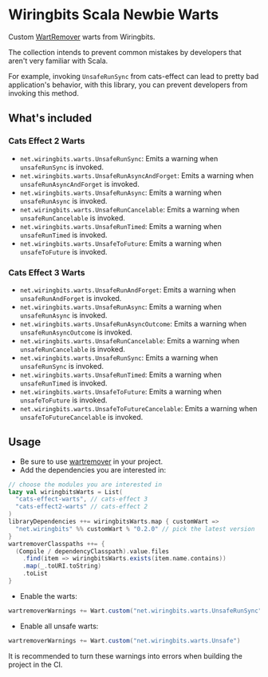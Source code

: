 # Wiringbits Scala Newbie Warts
Custom [WartRemover](https://www.wartremover.org/) warts from Wiringbits.

The collection intends to prevent common mistakes by developers that aren't very familiar with Scala.

For example, invoking `UnsafeRunSync` from cats-effect can lead to pretty bad application's behavior, with this library, you can prevent developers from invoking this method.


## What's included


### Cats Effect 2 Warts
- `net.wiringbits.warts.UnsafeRunSync`: Emits a warning when `unsafeRunSync` is invoked.
- `net.wiringbits.warts.UnsafeRunAsyncAndForget`: Emits a warning when `unsafeRunAsyncAndForget` is invoked.
- `net.wiringbits.warts.UnsafeRunAsync`: Emits a warning when `unsafeRunAsync` is invoked.
- `net.wiringbits.warts.UnsafeRunCancelable`: Emits a warning when `unsafeRunCancelable` is invoked.
- `net.wiringbits.warts.UnsafeRunTimed`: Emits a warning when `unsafeRunTimed` is invoked.
- `net.wiringbits.warts.UnsafeToFuture`: Emits a warning when `unsafeToFuture` is invoked.

### Cats Effect 3 Warts
- `net.wiringbits.warts.UnsafeRunAndForget`: Emits a warning when `unsafeRunAndForget` is invoked.
- `net.wiringbits.warts.UnsafeRunAsync`: Emits a warning when `unsafeRunAsync` is invoked.
- `net.wiringbits.warts.UnsafeRunAsyncOutcome`: Emits a warning when `unsafeRunAsyncOutcome` is invoked.
- `net.wiringbits.warts.UnsafeRunCancelable`: Emits a warning when `unsafeRunCancelable` is invoked.
- `net.wiringbits.warts.UnsafeRunSync`: Emits a warning when `unsafeRunSync` is invoked.
- `net.wiringbits.warts.UnsafeRunTimed`: Emits a warning when `unsafeRunTimed` is invoked.
- `net.wiringbits.warts.UnsafeToFuture`: Emits a warning when `unsafeToFuture` is invoked.
- `net.wiringbits.warts.UnsafeToFutureCancelable`: Emits a warning when `unsafeToFutureCancelable` is invoked.

## Usage

- Be sure to use [wartremover](https://www.wartremover.org) in your project.
- Add the dependencies you are interested in:

```scala
// choose the modules you are interested in
lazy val wiringbitsWarts = List(
  "cats-effect-warts", // cats-effect 3
  "cats-effect2-warts" // cats-effect 2
)
libraryDependencies ++= wiringbitsWarts.map { customWart =>
  "net.wiringbits" %% customWart % "0.2.0" // pick the latest version
}
wartremoverClasspaths ++= {
  (Compile / dependencyClasspath).value.files
    .find(item => wiringbitsWarts.exists(item.name.contains))
    .map(_.toURI.toString)
    .toList
}
```

- Enable the warts:

```scala
wartremoverWarnings += Wart.custom("net.wiringbits.warts.UnsafeRunSync")
```

- Enable all unsafe warts:
```scala
wartremoverWarnings += Wart.custom("net.wiringbits.warts.Unsafe")
```

It is recommended to turn these warnings into errors when building the project in the CI.
